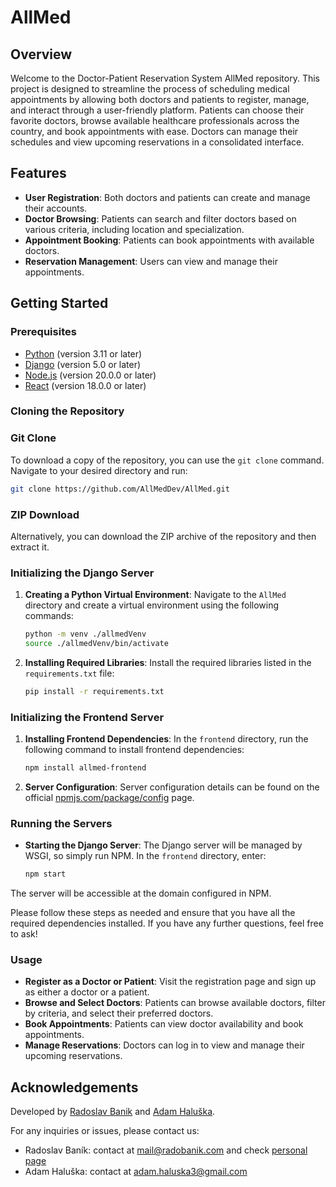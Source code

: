 
# AllMed

## Overview
Welcome to the Doctor-Patient Reservation System AllMed repository. This project is designed to streamline the process of scheduling medical appointments by allowing both doctors and patients to register, manage, and interact through a user-friendly platform. Patients can choose their favorite doctors, browse available healthcare professionals across the country, and book appointments with ease. Doctors can manage their schedules and view upcoming reservations in a consolidated interface.

## Features
- **User Registration**: Both doctors and patients can create and manage their accounts.
- **Doctor Browsing**: Patients can search and filter doctors based on various criteria, including location and specialization.
- **Appointment Booking**: Patients can book appointments with available doctors.
- **Reservation Management**: Users can view and manage their appointments.

## Getting Started

### Prerequisites
- [Python](https://www.python.org/) (version 3.11 or later)
- [Django](https://www.djangoproject.com/) (version 5.0 or later)
- [Node.js](https://nodejs.org/) (version 20.0.0 or later)
- [React](https://reactjs.org/) (version 18.0.0 or later)


### Cloning the Repository

### Git Clone
To download a copy of the repository, you can use the `git clone` command. Navigate to your desired directory and run:

```bash
git clone https://github.com/AllMedDev/AllMed.git
```

### ZIP Download
Alternatively, you can download the ZIP archive of the repository and then extract it.

### Initializing the Django Server

1. **Creating a Python Virtual Environment**: Navigate to the `AllMed` directory and create a virtual environment using the following commands:

    ```bash
    python -m venv ./allmedVenv
    source ./allmedVenv/bin/activate
    ```

2. **Installing Required Libraries**: Install the required libraries listed in the `requirements.txt` file:

    ```bash
    pip install -r requirements.txt
    ```

### Initializing the Frontend Server

1. **Installing Frontend Dependencies**: In the `frontend` directory, run the following command to install frontend dependencies:

    ```bash
    npm install allmed-frontend
    ```

2. **Server Configuration**: Server configuration details can be found on the official [npmjs.com/package/config](https://www.npmjs.com/package/config) page.

### Running the Servers

- **Starting the Django Server**: The Django server will be managed by WSGI, so simply run NPM. In the `frontend` directory, enter:

    ```bash
    npm start
    ```

The server will be accessible at the domain configured in NPM.

Please follow these steps as needed and ensure that you have all the required dependencies installed. If you have any further questions, feel free to ask!


### Usage

- **Register as a Doctor or Patient**: Visit the registration page and sign up as either a doctor or a patient.
- **Browse and Select Doctors**: Patients can browse available doctors, filter by criteria, and select their preferred doctors.
- **Book Appointments**: Patients can view doctor availability and book appointments.
- **Manage Reservations**: Doctors can log in to view and manage their upcoming reservations.

## Acknowledgements
 Developed by [Radoslav Banik](https://github.com/xflicky) and [Adam Haluška](https://github.com/adamhaluska3).

For any inquiries or issues, please contact us:
- Radoslav Baník: contact at mail@radobanik.com and check [personal page](https://radobanik.com/)
- Adam Haluška: contact at adam.haluska3@gmail.com

